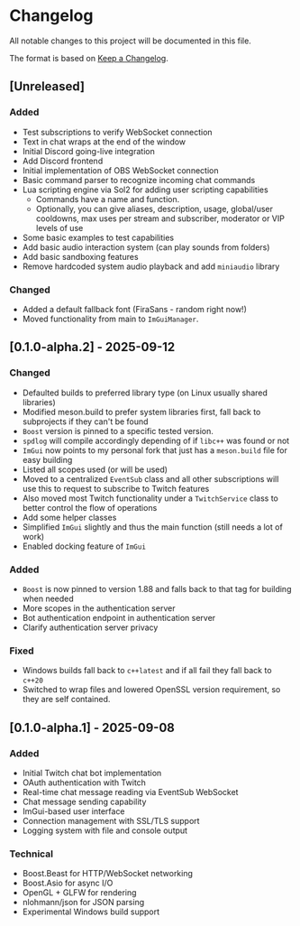 # Changelog

All notable changes to this project will be documented in this file.

The format is based on [Keep a Changelog](https://keepachangelog.com/en/1.0.0/).

## [Unreleased]
### Added
- Test subscriptions to verify WebSocket connection
- Text in chat wraps at the end of the window
- Initial Discord going-live integration
- Add Discord frontend
- Initial implementation of OBS WebSocket connection
- Basic command parser to recognize incoming chat commands
- Lua scripting engine via Sol2 for adding user scripting capabilities
  - Commands have a name and function.
  - Optionally, you can give aliases, description, usage, global/user cooldowns, max uses per stream and subscriber, moderator or VIP levels of use
- Some basic examples to test capabilities
- Add basic audio interaction system (can play sounds from folders)
- Add basic sandboxing features
- Remove hardcoded system audio playback and add `miniaudio` library

### Changed
- Added a default fallback font (FiraSans - random right now!)
- Moved functionality from main to `ImGuiManager`.

## [0.1.0-alpha.2] - 2025-09-12
### Changed
- Defaulted builds to preferred library type (on Linux usually shared libraries)
- Modified meson.build to prefer system libraries first, fall back to subprojects if they can't be found
- `Boost` version is pinned to a specific tested version.
- `spdlog` will compile accordingly depending of if `libc++` was found or not
- `ImGui` now points to my personal fork that just has a `meson.build` file for easy building
- Listed all scopes used (or will be used)
- Moved to a centralized `EventSub` class and all other subscriptions will use this to request to subscribe to Twitch features
- Also moved most Twitch functionality under a `TwitchService` class to better control the flow of operations
- Add some helper classes
- Simplified `ImGui` slightly and thus the main function (still needs a lot of work)
- Enabled docking feature of `ImGui`

### Added
- `Boost` is now pinned to version 1.88 and falls back to that tag for building when needed
- More scopes in the authentication server
- Bot authentication endpoint in authentication server
- Clarify authentication server privacy

### Fixed
- Windows builds fall back to `c++latest` and if all fail they fall back to `c++20`
- Switched to wrap files and lowered OpenSSL version requirement, so they are self contained.

## [0.1.0-alpha.1] - 2025-09-08
### Added
- Initial Twitch chat bot implementation
- OAuth authentication with Twitch
- Real-time chat message reading via EventSub WebSocket
- Chat message sending capability
- ImGui-based user interface
- Connection management with SSL/TLS support
- Logging system with file and console output

### Technical
- Boost.Beast for HTTP/WebSocket networking
- Boost.Asio for async I/O
- OpenGL + GLFW for rendering
- nlohmann/json for JSON parsing
- Experimental Windows build support
